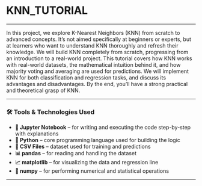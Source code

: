 # KNN_TUTORIAL
---

In this project, we explore K-Nearest Neighbors (KNN) from scratch to advanced concepts. It’s not aimed specifically at beginners or experts, but at learners who want to understand KNN thoroughly and refresh their knowledge. We will build KNN completely from scratch, progressing from an introduction to a real-world project. This tutorial covers how KNN works with real-world datasets, the mathematical intuition behind it, and how majority voting and averaging are used for predictions. We will implement KNN for both classification and regression tasks, and discuss its advantages and disadvantages. By the end, you’ll have a strong practical and theoretical grasp of KNN.

---

### 🛠️ Tools & Technologies Used

* **📘 Jupyter Notebook** – for writing and executing the code step-by-step with explanations
* **🐍 Python** – core programming language used for building the logic
* **📂 CSV Files** – dataset used for training and predictions
* **📊 pandas** – for reading and handling the dataset
* **📈 matplotlib** – for visualizing the data and regression line
* **📐 numpy** – for performing numerical and statistical operations 

---
